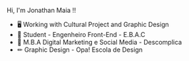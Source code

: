 Hi, I'm Jonathan Maia !!

- 🖥 Working with Cultural Project and Graphic Design
- 📘 Student - Engenheiro Front-End - E.B.A.C
- 📗 M.B.A Digital Marketing e Social Media - Descomplica
- ✏ Graphic Design - Opa! Escola de Design
